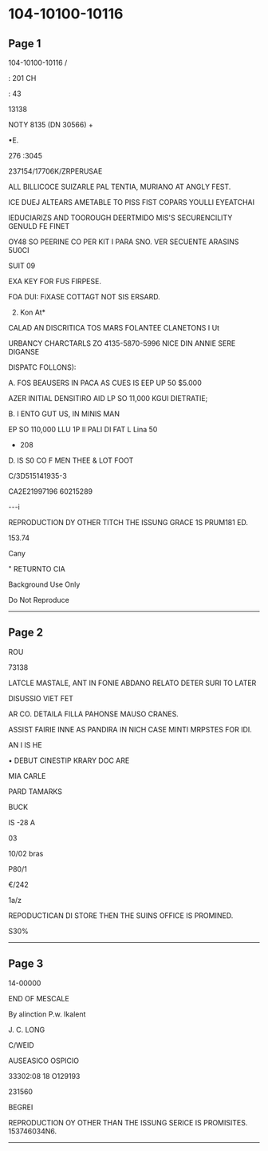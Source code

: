 # 104-10100-10116

## Page 1

104-10100-10116 /

: 201 CH

: 43

13138

NOTY 8135 (DN 30566) +

•E.

276 :3045

237154/17706K/ZRPERUSAE

ALL BILLICOCE SUIZARLE PAL TENTIA, MURIANO AT ANGLY FEST.

ICE DUEJ ALTEARS AMETABLE TO PISS FIST COPARS YOULLI EYEATCHAI

IEDUCIARIZS AND TOOROUGH DEERTMIDO MIS'S SECURENCILITY GENULD FE FINET

OY48 SO PEERINE CO PER KIT I PARA SNO. VER SECUENTE ARASINS 5U0CI

SUIT 09

EXA KEY FOR FUS FIRPESE.

FOA DUI: FiXASE COTTAGT NOT SIS ERSARD.

2. Kon At*

CALAD AN DISCRITICA TOS MARS FOLANTEE CLANETONS I Ut

URBANCY CHARCTARLS ZO 4135-5870-5996 NICE DIN ANNIE SERE DIGANSE

DISPATC FOLLONS):

A. FOS BEAUSERS IN PACA AS CUES IS EEP UP 50 $5.000

AZER INITIAL DENSITIRO AID LP SO 11,000 KGUI DIETRATIE;

B. I ENTO GUT US, IN MINIS MAN

EP SO 110,000 LLU 1P II PALI DI FAT L Lina 50

- 208

D. IS S0 CO F MEN THEE & LOT FOOT

C/3D515141935-3

CA2E21997196 60215289

---i

REPRODUCTION DY OTHER TITCH THE ISSUNG GRACE 1S PRUM181 ED.

153.74

Cany

" RETURNTO CIA

Background Use Only

Do Not Reproduce

---

## Page 2

ROU

73138

LATCLE MASTALE, ANT IN FONIE ABDANO RELATO DETER SURI TO LATER

DISUSSIO VIET FET

AR CO. DETAILA FILLA PAHONSE MAUSO CRANES.

ASSIST FAIRIE INNE AS PANDIRA IN NICH CASE MINTI MRPSTES FOR IDI.

AN I IS HE

• DEBUT CINESTIP KRARY DOC ARE

MIA CARLE

PARD TAMARKS

BUCK

IS -28 A

03

10/02 bras

P80/1

€/242

1a/z

REPODUCTICAN DI STORE THEN THE SUINS OFFICE IS PROMINED.

S30%

---

## Page 3

14-00000

END OF MESCALE

By alinction P.w. Ikalent

J. C. LONG

C/WEID

AUSEASICO OSPICIO

33302:08 18 O129193

231560

BEGREI

REPRODUCTION OY OTHER THAN THE ISSUNG SERICE IS PROMISITES. 153746034N6.

---

